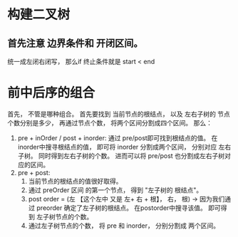 # 构建二叉树

## 首先注意 边界条件和 开闭区间。
统一成左闭右闭写， 那么if 终止条件就是 start < end

# 前中后序的组合

首先， 不管是哪种组合。 首先要找到 当前节点的根结点， 以及 左右子树的 节点个数分别是多少， 再通过节点个数， 将两个区间分割成四个区间。 那么：

1. pre + inOrder / post + inorder: 通过 pre/post即可找到根结点的值。 在 inorder中搜寻根结点的值， 即可将 inorder 分割成两个区间， 分别对应
左右子树。 同时得到左右子树的个数。 进而可以将 pre/post 也分割成左右子树对应的区间。
2. pre + post: 
   1. 当前节点的根结点的值很好取得。
   2. 通过 preOrder 区间 的第一个节点， 得到 "左子树的 根结点"。
   3. post order = (左 【这个左中 又是 左+ 右 + 根】， 右， 根) -> 因为我们通过 preorder 确定了左子树的根结点。 在postorder中搜寻该值。
   即可得到 左子树节点的个数。
   4. 通过左子树节点的个数， 将 pre 和 inorder， 分别分割成 两个区间。